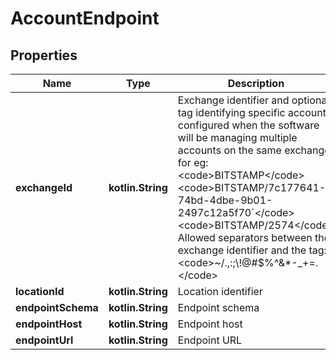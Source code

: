 
# AccountEndpoint

## Properties
Name | Type | Description | Notes
------------ | ------------- | ------------- | -------------
**exchangeId** | **kotlin.String** | Exchange identifier and optional tag identifying specific account configured when the software will be managing multiple accounts on the same exchange; for eg:  &lt;code&gt;BITSTAMP&lt;/code&gt; &lt;code&gt;BITSTAMP/7c177641-74bd-4dbe-9b01-2497c12a5f70&#x60;&lt;/code&gt; &lt;code&gt;BITSTAMP/2574&lt;/code&gt; Allowed separators between the exchange identifier and the tag: &lt;code&gt;~/.,:;\\!@#$%^&amp;*-_+&#x3D;.&lt;/code&gt;  |  [optional]
**locationId** | **kotlin.String** | Location identifier |  [optional]
**endpointSchema** | **kotlin.String** | Endpoint schema |  [optional]
**endpointHost** | **kotlin.String** | Endpoint host |  [optional]
**endpointUrl** | **kotlin.String** | Endpoint URL |  [optional]



